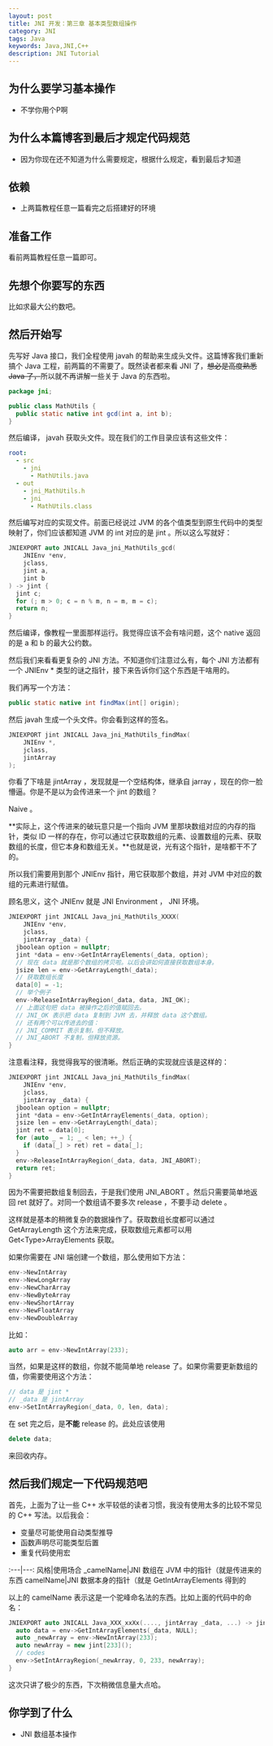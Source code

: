 ```yaml
---
layout: post
title: JNI 开发：第三章 基本类型数组操作
category: JNI
tags: Java
keywords: Java,JNI,C++
description: JNI Tutorial
---
```


## 为什么要学习基本操作

+ 不学你用个P啊

## 为什么本篇博客到最后才规定代码规范

+ 因为你现在还不知道为什么需要规定，根据什么规定，看到最后才知道

## 依赖

+ 上两篇教程任意一篇看完之后搭建好的环境

## 准备工作

看前两篇教程任意一篇即可。

## 先想个你要写的东西

比如求最大公约数吧。

## 然后开始写

先写好 Java 接口，我们全程使用 javah 的帮助来生成头文件。这篇博客我们重新搞个 Java 工程，前两篇的不需要了。既然读者都来看 JNI 了，~~想必是高度熟悉 Java 了，~~所以就不再讲解一些关于 Java 的东西啦。

```java
package jni;

public class MathUtils {
  public static native int gcd(int a, int b);
}
```

然后编译， javah 获取头文件。现在我们的工作目录应该有这些文件：

```yml
root:
  - src
    - jni
      - MathUtils.java
  - out
    - jni_MathUtils.h
    - jni
      - MathUtils.class
```

然后编写对应的实现文件。前面已经说过 JVM 的各个值类型到原生代码中的类型映射了，你们应该都知道 JVM 的 int 对应的是 jint 。所以这么写就好：

```c
JNIEXPORT auto JNICALL Java_jni_MathUtils_gcd(
    JNIEnv *env,
    jclass,
    jint a,
    jint b
) -> jint {
  jint c;
  for (; m > 0; c = n % m, n = m, m = c);
  return n;
}
```

然后编译，像教程一里面那样运行。我觉得应该不会有啥问题，这个 native 返回的是 a 和 b 的最大公约数。

然后我们来看看更复杂的 JNI 方法。不知道你们注意过么有，每个 JNI 方法都有一个 JNIEnv \* 类型的谜之指针，接下来告诉你们这个东西是干啥用的。

我们再写一个方法：

```java
public static native int findMax(int[] origin);
```

然后 javah 生成一个头文件。你会看到这样的签名。

```cpp
JNIEXPORT jint JNICALL Java_jni_MathUtils_findMax(
    JNIEnv *,
    jclass,
    jintArray
);
```

你看了下啥是 jintArray ，发现就是一个空结构体，继承自 jarray ，现在的你一脸懵逼。你是不是以为会传进来一个 jint 的数组？

Naive 。

**实际上，这个传进来的破玩意只是一个指向 JVM 里那块数组对应的内存的指针，类似 ID 一样的存在，你可以通过它获取数组的元素、设置数组的元素、获取数组的长度，但它本身和数组无关。**也就是说，光有这个指针，是啥都干不了的。

所以我们需要用到那个 JNIEnv 指针，用它获取那个数组，并对 JVM 中对应的数组的元素进行赋值。

顾名思义，这个 JNIEnv 就是 JNI Environment ， JNI 环境。

```cpp
JNIEXPORT jint JNICALL Java_jni_MathUtils_XXXX(
    JNIEnv *env,
    jclass,
    jintArray _data) {
  jboolean option = nullptr;
  jint *data = env->GetIntArrayElements(_data, option);
  // 现在 data 就是那个数组的拷贝啦。以后会讲如何直接获取数组本身。
  jsize len = env->GetArrayLength(_data);
  // 获取数组长度
  data[0] = -1;
  // 举个例子
  env->ReleaseIntArrayRegion(_data, data, JNI_OK);
  // 上面这句把 data 被操作之后的值赋回去。
  // JNI_OK 表示把 data 复制到 JVM 去，并释放 data 这个数组。
  // 还有两个可以传进去的值：
  // JNI_COMMIT 表示复制，但不释放。
  // JNI_ABORT 不复制，但释放资源。
}
```

注意看注释，我觉得我写的很清晰。然后正确的实现就应该是这样的：

```cpp
JNIEXPORT jint JNICALL Java_jni_MathUtils_findMax(
    JNIEnv *env,
    jclass,
    jintArray _data) {
  jboolean option = nullptr;
  jint *data = env->GetIntArrayElements(_data, option);
  jsize len = env->GetArrayLength(_data);
  jint ret = data[0];
  for (auto _ = 1; _ < len; ++_) {
    if (data[_] > ret) ret = data[_];
  }
  env->ReleaseIntArrayRegion(_data, data, JNI_ABORT);
  return ret;
}
```

因为不需要把数组复制回去，于是我们使用 JNI_ABORT 。然后只需要简单地返回 ret 就好了。对同一个数组请不要多次 release ，不要手动 delete 。

这样就是基本的稍微复杂的数据操作了。获取数组长度都可以通过 GetArrayLength 这个方法来完成，获取数组元素都可以用 Get\<Type\>ArrayElements 获取。

如果你需要在 JNI 端创建一个数组，那么使用如下方法：

```cpp
env->NewIntArray
env->NewLongArray
env->NewCharArray
env->NewByteArray
env->NewShortArray
env->NewFloatArray
env->NewDoubleArray
```

比如：

```cpp
auto arr = env->NewIntArray(233);
```

当然，如果是这样的数组，你就不能简单地 release 了。如果你需要更新数组的值，你需要使用这个方法：

```cpp
// data 是 jint *
// _data 是 jintArray
env->SetIntArrayRegion(_data, 0, len, data);
```

在 set 完之后，是**不能** release 的。此处应该使用

```cpp
delete data;
```

来回收内存。

## 然后我们规定一下代码规范吧

首先，上面为了让一些 C++ 水平较低的读者习惯，我没有使用太多的比较不常见的 C++ 写法。以后我会：

+ 变量尽可能使用自动类型推导
+ 函数声明尽可能类型后置
+ 重复代码使用宏

:---|---:
风格|使用场合
_camelName|JNI 数组在 JVM 中的指针（就是传进来的东西
camelName|JNI 数据本身的指针（就是 GetIntArrayElements 得到的

以上的 camelName 表示这是一个驼峰命名法的东西。比如上面的代码中的命名：

```cpp
JNIEXPORT auto JNICALL Java_XXX_xxXx(...., jintArray _data, ...) -> jint {
  auto data = env->GetIntArrayElements(_data, NULL);
  auto _newArray = env->NewIntArray(233);
  auto newArray = new jint[233]();
  // codes
  env->SetIntArrayRegion(_newArray, 0, 233, newArray);
}
```

这次只讲了极少的东西，下次稍微信息量大点哈。

## 你学到了什么

+ JNI 数组基本操作
